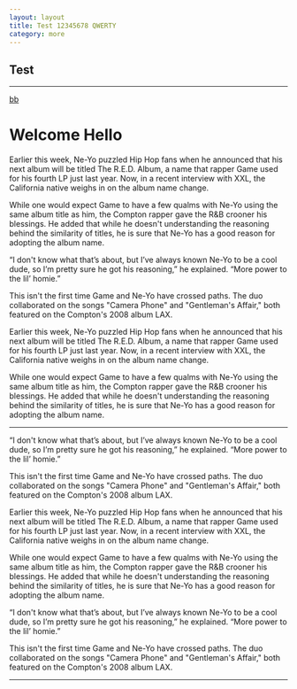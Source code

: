 ```yaml
---
layout: layout
title: Test 12345678 QWERTY
category: more
---
```



## Test

--------

[bb](http://bylinebeat.com)

# Welcome Hello

Earlier this week, Ne-Yo puzzled Hip Hop fans when he announced that his next album will be titled The R.E.D. Album, a name that rapper Game used for his fourth LP just last year. Now, in a recent interview with XXL, the California native weighs in on the album name change.

While one would expect Game to have a few qualms with Ne-Yo using the same album title as him, the Compton rapper gave the R&B crooner his blessings. He added that while he doesn't understanding the reasoning behind the similarity of titles, he is sure that Ne-Yo has a good reason for adopting the album name.

“I don't know what that’s about, but I’ve always known Ne-Yo to be a cool dude, so I’m pretty sure he got his reasoning,” he explained. “More power to the lil’ homie.”

This isn't the first time Game and Ne-Yo have crossed paths. The duo collaborated on the songs "Camera Phone" and "Gentleman's Affair," both featured on the Compton's 2008 album LAX.

Earlier this week, Ne-Yo puzzled Hip Hop fans when he announced that his next album will be titled The R.E.D. Album, a name that rapper Game used for his fourth LP just last year. Now, in a recent interview with XXL, the California native weighs in on the album name change.

While one would expect Game to have a few qualms with Ne-Yo using the same album title as him, the Compton rapper gave the R&B crooner his blessings. He added that while he doesn't understanding the reasoning behind the similarity of titles, he is sure that Ne-Yo has a good reason for adopting the album name.

-----------

“I don't know what that’s about, but I’ve always known Ne-Yo to be a cool dude, so I’m pretty sure he got his reasoning,” he explained. “More power to the lil’ homie.”

This isn't the first time Game and Ne-Yo have crossed paths. The duo collaborated on the songs "Camera Phone" and "Gentleman's Affair," both featured on the Compton's 2008 album LAX.

Earlier this week, Ne-Yo puzzled Hip Hop fans when he announced that his next album will be titled The R.E.D. Album, a name that rapper Game used for his fourth LP just last year. Now, in a recent interview with XXL, the California native weighs in on the album name change.

While one would expect Game to have a few qualms with Ne-Yo using the same album title as him, the Compton rapper gave the R&B crooner his blessings. He added that while he doesn't understanding the reasoning behind the similarity of titles, he is sure that Ne-Yo has a good reason for adopting the album name.

“I don't know what that’s about, but I’ve always known Ne-Yo to be a cool dude, so I’m pretty sure he got his reasoning,” he explained. “More power to the lil’ homie.”

This isn't the first time Game and Ne-Yo have crossed paths. The duo collaborated on the songs "Camera Phone" and "Gentleman's Affair," both featured on the Compton's 2008 album LAX.

---------------